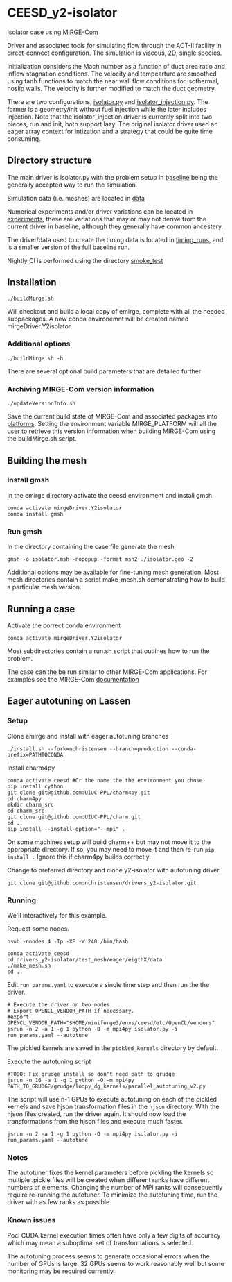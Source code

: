 # CEESD_y2-isolator

Isolator case using [MIRGE-Com](https://github.com/illinois-ceesd/mirgecom)

Driver and associated tools for simulating flow through the ACT-II facility in direct-connect configuration.
The simulation is viscous, 2D, single species.

Initialization considers the Mach number as a function of duct area ratio and inflow stagnation conditions. The velocity and tempearture are smoothed using tanh functions to match the near wall flow conditions for isothermal, noslip walls.  The velocity is further modified to match the duct geometry.

There are two configurations, [isolator.py](isolator.py) and [isolator_injection.py](isolator_injection.py). The former is a geometry/init without fuel injection while the later includes injection. Note that the isolator_injection driver is currently split into two pieces, run and init, both support lazy. The original isolator driver used an eager array context for intization and a strategy that could be quite time consuming.

## Directory structure

The main driver is isolator.py with the problem setup in [baseline](baseline) being the generally accepted way to run the simulation.

Simulation data (i.e. meshes) are located in [data](data)

Numerical experiments and/or driver variations can be located in [experiments](experiments), these are variations that may or may not derive from the current driver in baseline, although they generally have common ancestery.

The driver/data used to create the timing data is located in [timing_runs](timing_runs), and is a smaller version of the full baseline run.

Nightly CI is performed using the directory [smoke_test](smoke_test)

## Installation

```
./buildMirge.sh
```

Will checkout and build a local copy of emirge, complete with all the needed subpackages. A new conda environemnt will be created named mirgeDriver.Y2isolator. 

### Additional options

```
./buildMirge.sh -h
```

There are several optional build parameters that are detailed further

### Archiving MIRGE-Com version information

```
./updateVersionInfo.sh
```

Save the current build state of MIRGE-Com and associated packages into [platforms](platforms). Setting the environment variable MIRGE_PLATFORM will all the user to retrieve this version information when building MIRGE-Com using the buildMirge.sh script.

## Building the mesh

### Install gmsh
In the emirge directory activate the ceesd environment and install gmsh
```
conda activate mirgeDriver.Y2isolator
conda install gmsh
```

### Run gmsh
In the directory containing the case file generate the mesh
```
gmsh -o isolator.msh -nopopup -format msh2 ./isolator.geo -2
```

Additional options may be available for fine-tuning mesh generation. Most mesh directories contain a script make_mesh.sh demonstrating how to build a particular mesh version.

## Running a case

Activate the correct conda environment
```
conda activate mirgeDriver.Y2isolator
```

Most subdirectories contain a run.sh script that outlines how to run the problem.

The case can the be run similar to other MIRGE-Com applications.
For examples see the MIRGE-Com [documentation](https://mirgecom.readthedocs.io/en/latest/running/systems.html)

## Eager autotuning on Lassen

### Setup

Clone emirge and install with eager autotuning branches
```
./install.sh --fork=nchristensen --branch=production --conda-prefix=PATHTOCONDA
```

Install charm4py

```
conda activate ceesd #Or the name the the environment you chose
pip install cython
git clone git@github.com:UIUC-PPL/charm4py.git
cd charm4py
mkdir charm_src
cd charm_src
git clone git@github.com:UIUC-PPL/charm.git
cd ..
pip install --install-option="--mpi" .
```

On some machines setup will build charm++ but may not move it to the appropriate directory.
If so, you may need to move it and then re-run `pip install .` Ignore this if charm4py
builds correctly.

Change to preferred directory and clone y2-isolator with autotuning driver.
```
git clone git@github.com:nchristensen/drivers_y2-isolator.git
```

### Running

We'll interactively for this example.

Request some nodes.
```
bsub -nnodes 4 -Ip -XF -W 240 /bin/bash
```

```
conda activate ceesd
cd drivers_y2-isolator/test_mesh/eager/eigthX/data
./make_mesh.sh
cd ..
```

Edit `run_params.yaml` to execute a single time step and then run the the driver.

```
# Execute the driver on two nodes
# Export OPENCL_VENDOR_PATH if necessary.
#export OPENCL_VENDOR_PATH="$HOME/miniforge3/envs/ceesd/etc/OpenCL/vendors"
jsrun -n 2 -a 1 -g 1 python -O -m mpi4py isolator.py -i run_params.yaml --autotune
```

The pickled kernels are saved in the `pickled_kernels` directory by default.

Execute the autotuning script
```
#TODO: Fix grudge install so don't need path to grudge 
jsrun -n 16 -a 1 -g 1 python -O -m mpi4py PATH_TO_GRUDGE/grudge/loopy_dg_kernels/parallel_autotuning_v2.py
```

The script will use n-1 GPUs to execute autotuning on each of the pickled kernels and save hjson
transformation files in the `hjson` directory. With the hjson files created, run the driver again. It should now load the transformations from the hjson files
and execute much faster.

```
jsrun -n 2 -a 1 -g 1 python -O -m mpi4py isolator.py -i run_params.yaml --autotune
```

### Notes
The autotuner fixes the kernel parameters before pickling the kernels so multiple .pickle files will be 
created when different ranks have different numbers of elements. Changing the number of MPI ranks will consequently
require re-running the autotuner. To minimize the autotuning time, run the driver with as few ranks as possible.

### Known issues
Pocl CUDA kernel execution times often have only a few digits of accuracy which may mean a suboptimal set of
transformations is selected.

The autotuning process seems to generate occasional errors when the number of GPUs is large. 
32 GPUs seems to work reasonably well but some monitoring may be required currently.



